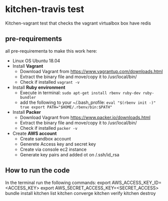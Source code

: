 
# kitchen-travis test
Kitchen-vagrant test that checks the vagrant virtualbox box have redis

## pre-requirements

all pre-requirementa to make this work here:
- Linux OS Ubuntu 18.04
- Install **Vagrant** 
	- Download Vagrant from https://www.vagrantup.com/downloads.html
	- Extract the binary file and move/copy it to /usr/local/bin/
	- Check if installed 
		``` vagrant -v ```
- Install **Ruby environment**
	- Execute in terminal: ```sudo apt-get install rbenv ruby-dev ruby-bundler```
	- add the following to your ~/.bash_profile:
			```
			eval "$(rbenv init -)"
			true
			export PATH="$HOME/.rbenv/bin:$PATH"
			```
- Install **Packer**
	- Download Vagrant from https://www.packer.io/downloads.html
	- Extract the binary file and move/copy it to /usr/local/bin/
	- Check if installed 
		``` packer -v ```
- Create **AWS account**
	- Create sandbox account
    - Generete Access key and secret key
    - Create via console ec2 instance
    - Generate key pairs and added ot on /.ssh/id_rsa


## How to run the code
In the terminal run the following commands:
	export AWS_ACCESS_KEY_ID=<ACCESS_KEY>
    export AWS_SECRET_ACCESS_KEY=<SECRET_ACCESS>
	bundle install 
	kitchen list
	kitchen converge
	kitchen verify
	kitchen destroy

